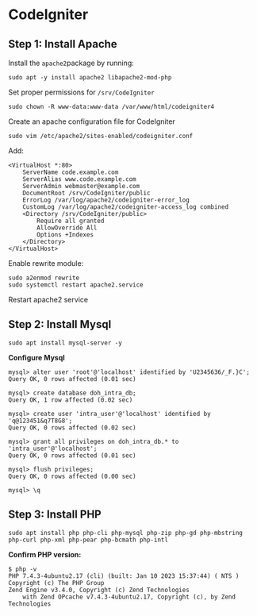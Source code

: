 # CodeIgniter

## Step 1: Install Apache

Install the `apache2`package by running:

```
sudo apt -y install apache2 libapache2-mod-php
```

Set proper permissions for `/srv/CodeIgniter`

```
sudo chown -R www-data:www-data /var/www/html/codeigniter4
```

Create an apache configuration file for CodeIgniter



```
sudo vim /etc/apache2/sites-enabled/codeigniter.conf
```

Add:

```
<VirtualHost *:80>
    ServerName code.example.com
    ServerAlias www.code.example.com
    ServerAdmin webmaster@example.com
    DocumentRoot /srv/CodeIgniter/public
    ErrorLog /var/log/apache2/codeigniter-error_log
    CustomLog /var/log/apache2/codeigniter-access_log combined
    <Directory /srv/CodeIgniter/public>
		Require all granted
        AllowOverride All
        Options +Indexes
    </Directory>
</VirtualHost>
```

Enable rewrite module:

```
sudo a2enmod rewrite
sudo systemctl restart apache2.service
```

Restart apache2 service

## Step 2: Install Mysql

```
sudo apt install mysql-server -y
```

**Configure Mysql**

```
mysql> alter user 'root'@'localhost' identified by 'U2345636/_F.}C';
Query OK, 0 rows affected (0.01 sec)

mysql> create database doh_intra_db;
Query OK, 1 row affected (0.02 sec)

mysql> create user 'intra_user'@'localhost' identified by 'q@123451&q7T8G8';
Query OK, 0 rows affected (0.02 sec)

mysql> grant all privileges on doh_intra_db.* to 'intra_user'@'localhost';
Query OK, 0 rows affected (0.01 sec)

mysql> flush privileges;
Query OK, 0 rows affected (0.00 sec)

mysql> \q
```



## Step 3: Install PHP

```
sudo apt install php php-cli php-mysql php-zip php-gd php-mbstring php-curl php-xml php-pear php-bcmath php-intl
```

**Confirm PHP version:**

```
$ php -v
PHP 7.4.3-4ubuntu2.17 (cli) (built: Jan 10 2023 15:37:44) ( NTS )
Copyright (c) The PHP Group
Zend Engine v3.4.0, Copyright (c) Zend Technologies
    with Zend OPcache v7.4.3-4ubuntu2.17, Copyright (c), by Zend Technologies
```